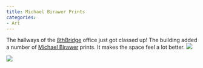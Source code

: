 ```yaml
---
title: Michael Birawer Prints
categories:
- Art
---
```


The hallways of the [8thBridge](http://www.8thBridge.com/) office just got classed up! The building added a number of [Michael Birawer](http://www.michaelbirawer.com/) prints. It makes the space feel a lot better.
[![](/assets/posts/2011/photo-1.jpg)](/assets/posts/2011/michael-birawer-prints-1.jpg)

[![](/assets/posts/2011/photo-2.jpg)](/assets/posts/2011/michael-birawer-prints-2.jpg)
